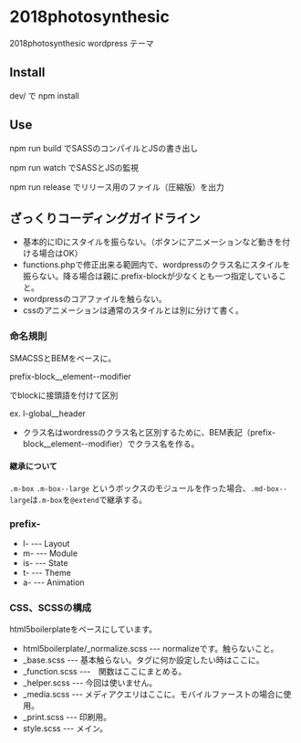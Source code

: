 # 2018photosynthesic

2018photosynthesic wordpress テーマ

## Install
dev/ で
npm install

## Use
npm run build
でSASSのコンパイルとJSの書き出し

npm run watch
でSASSとJSの監視

npm run release
でリリース用のファイル（圧縮版）を出力

## ざっくりコーディングガイドライン

* 基本的にIDにスタイルを振らない。（ボタンにアニメーションなど動きを付ける場合はOK）
* functions.phpで修正出来る範囲内で、wordpressのクラス名にスタイルを振らない。降る場合は親に.prefix-blockが少なくとも一つ指定していること。
* wordpressのコアファイルを触らない。
* cssのアニメーションは通常のスタイルとは別に分けて書く。

### 命名規則
SMACSSとBEMをベースに。

prefix-block__element--modifier

でblockに接頭語を付けて区別

ex. l-global__header

* クラス名はwordressのクラス名と区別するために、BEM表記（prefix-block__element--modifier）でクラス名を作る。

#### 継承について
`.m-box`
`.m-box--large`
というボックスのモジュールを作った場合、`.md-box--large`は`.m-box`を`@extend`で継承する。

### prefix-

* l- --- Layout
* m- --- Module
* is- --- State
* t- --- Theme
* a- --- Animation

### CSS、SCSSの構成
html5boilerplateをベースにしています。
* html5boilerplate/_normalize.scss --- normalizeです。触らないこと。
* _base.scss --- 基本触らない。タグに何か設定したい時はここに。
* _function.scss ---　関数はここにまとめる。
* _helper.scss --- 今回は使いません。
* _media.scss --- メディアクエリはここに。モバイルファーストの場合に使用。
* _print.scss --- 印刷用。
* style.scss --- メイン。

